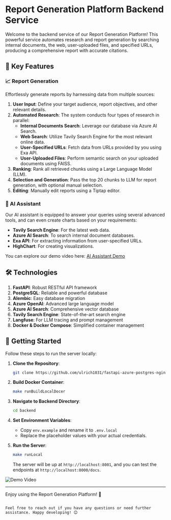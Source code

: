 # Report Generation Platform Backend Service

Welcome to the backend service of our Report Generation Platform! This powerful service automates research and report generation by searching internal documents, the web, user-uploaded files, and specified URLs, producing a comprehensive report with accurate citations.

## 🌟 Key Features

### 📈 Report Generation

Effortlessly generate reports by harnessing data from multiple sources:

1. **User Input**: Define your target audience, report objectives, and other relevant details.
2. **Automated Research**: The system conducts four types of research in parallel:
   - **Internal Documents Search**: Leverage our database via Azure AI Search.
   - **Web Search**: Utilize Tavily Search Engine for the most relevant online data.
   - **User-Specified URLs**: Fetch data from URLs provided by you using Exa API.
   - **User-Uploaded Files**: Perform semantic search on your uploaded documents using FAISS.
3. **Ranking**: Rank all retrieved chunks using a Large Language Model (LLM).
4. **Selection and Generation**: Pass the top 20 chunks to LLM for report generation, with optional manual selection.
5. **Editing**: Manually edit reports using a Tiptap editor.

### 🧠 AI Assistant

Our AI assistant is equipped to answer your queries using several advanced tools, and can even create charts based on your requirements:

- **Tavily Search Engine**: For the latest web data.
- **Azure AI Search**: To search internal document databases.
- **Exa API**: For extracting information from user-specified URLs.
- **HighChart**: For creating visualizations.

You can explore our demo video here: [AI Assistant Demo](https://app.screencast.com/k3V1ZZwbBG98v)

## 🛠 Technologies

1. **FastAPI**: Robust RESTful API framework
2. **PostgreSQL**: Reliable and powerful database
3. **Alembic**: Easy database migration
4. **Azure OpenAI**: Advanced large language model
5. **Azure AI Search**: Comprehensive vector database
6. **Tavily Search Engine**: State-of-the-art search engine
7. **Langfuse**: For LLM tracing and prompt management
8. **Docker & Docker Compose**: Simplified container management

## 🚀 Getting Started

Follow these steps to run the server locally:

1. **Clone the Repository**:
    ```bash
    git clone https://github.com/ulrich1031/fastapi-azure-postgres-nginx.git
    ```

2. **Build Docker Container**:
    ```bash
    make runBuildLocalDocer
    ```

3. **Navigate to Backend Directory**:
    ```bash
    cd backend
    ```

4. **Set Environment Variables**:
    - Copy `env.example` and rename it to `.env.local`
    - Replace the placeholder values with your actual credentials.

5. **Run the Server**:
    ```bash
    make runLocal
    ```

    The server will be up at `http://localhost:8001`, and you can test the endpoints at `http://localhost:8000/docs`.

![Demo Video](https://app.screencast.com/MoAlIaayeseXs)

---

Enjoy using the Report Generation Platform! 🚀
```

Feel free to reach out if you have any questions or need further assistance. Happy developing! 😊
```